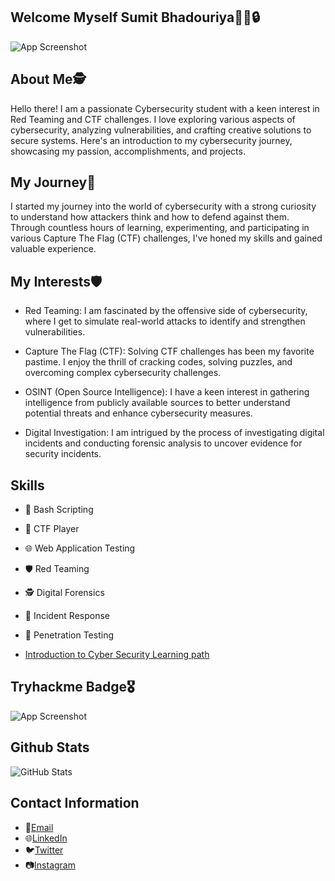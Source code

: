 ## Welcome Myself Sumit Bhadouriya🧑‍💻🔒


![App Screenshot](https://user-images.githubusercontent.com/49580304/110318584-81067880-7fc2-11eb-8391-152d308e7f2b.gif)



## About Me🕵️
Hello there! I am a passionate Cybersecurity student with a keen interest in Red Teaming and CTF challenges. I love exploring various aspects of cybersecurity, analyzing vulnerabilities, and crafting creative solutions to secure systems. Here's an introduction to my cybersecurity journey, showcasing my passion, accomplishments, and projects.
## My Journey🚀
I started my journey into the world of cybersecurity with a strong curiosity to understand how attackers think and how to defend against them. Through countless hours of learning, experimenting, and participating in various Capture The Flag (CTF) challenges, I've honed my skills and gained valuable experience.
## My Interests🛡️
- Red Teaming: I am fascinated by the offensive side of cybersecurity, where I get to simulate real-world attacks to identify and strengthen vulnerabilities.

- Capture The Flag (CTF): Solving CTF challenges has been my favorite pastime. I enjoy the thrill of cracking codes, solving puzzles, and overcoming complex cybersecurity challenges.

- OSINT (Open Source Intelligence): I have a keen interest in gathering intelligence from publicly available sources to better understand potential threats and enhance cybersecurity measures.

- Digital Investigation: I am intrigued by the process of investigating digital incidents and conducting forensic analysis to uncover evidence for security incidents.
## Skills
- 💬 Bash Scripting
- 🚀 CTF Player
- 🌐 Web Application Testing
- 🛡️ Red Teaming
- 🕵️ Digital Forensics
- 🚨 Incident Response
- 🔐 Penetration Testing

- [Introduction to Cyber Security Learning path](https://tryhackme-certificates.s3-eu-west-1.amazonaws.com/THM-RSKVRA2F11.png)


## Tryhackme Badge🎖️
![App Screenshot](https://tryhackme-badges.s3.amazonaws.com/techwithashu.png)

## Github Stats
![GitHub Stats](https://github-readme-stats.vercel.app/api?username=sumit0-07&theme=redical)

## Contact Information


- 📧[Email](23btc069@gmail.com)
- 🌐[LinkedIn](https://www.linkedin.com/in/sumit-bhadouriya-1b74b8258/)
- 🐦[Twitter](https://twitter.com/Sumit_b007)
- 📷[Instagram](https://www.instagram.com/errorrificashu?igshid=OGQ5ZDc2ODk2ZA==)


